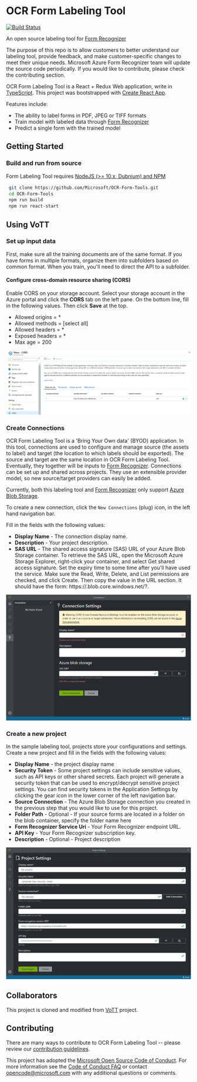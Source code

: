 # OCR Form Labeling Tool

[![Build Status](https://dev.azure.com/msazure/Cognitive%20Services/_apis/build/status/microsoft.OCR-Form-Tools?branchName=master)](https://dev.azure.com/msazure/Cognitive%20Services/_build/latest?definitionId=118293&branchName=master)

An open source labeling tool for [Form Recognizer](https://docs.microsoft.com/en-us/azure/cognitive-services/form-recognizer/)

The purpose of this repo is to allow customers to better understand our labeling tool,  provide feedback, and make customer-specific changes to meet their unique needs.  Microsoft Azure Form Recognizer team will update the source code periodically.  If you would like to contribute, please check the contributing section.

OCR Form Labeling Tool is a React + Redux Web application, write in [TypeScript](https://github.com/Microsoft/TypeScript). This project was bootstrapped with [Create React App](https://github.com/facebook/create-react-app).

Features include:

* The ability to label forms in PDF, JPEG or TIFF formats
* Train model with labeled data through [Form Recognizer](https://docs.microsoft.com/en-us/azure/cognitive-services/form-recognizer/)
* Predict a single form with the trained model

## Getting Started

### Build and run from source

Form Labeling Tool requires [NodeJS (>= 10.x, Dubnium) and NPM](https://github.com/nodejs/Release)

   ```bash
    git clone https://github.com/Microsoft/OCR-Form-Tools.git
    cd OCR-Form-Tools
    npm run build
    npm run react-start
   ```
## Using VoTT

### Set up input data

First, make sure all the training documents are of the same format. If you have forms in multiple formats, organize them into subfolders based on common format. When you train, you'll need to direct the API to a subfolder.

#### Configure cross-domain resource sharing (CORS)

Enable CORS on your storage account. Select your storage account in the Azure portal and click the **CORS** tab on the left pane. On the bottom line, fill in the following values. Then click **Save** at the top.

* Allowed origins = *
* Allowed methods = [select all]
* Allowed headers = *
* Exposed headers = *
* Max age = 200

![alt text](docs/images/cors-setup.png "CORS setup")

### Create Connections

OCR Form Labeling Tool is a 'Bring Your Own data' (BYOD) application. In this tool, connections are used to configure and manage source (the assets to label) and target (the location to which labels should be exported). The source and target are the same location in OCR Form Labeling Tool. Eventually, they together will be inputs to [Form Recognizer](https://docs.microsoft.com/en-us/azure/cognitive-services/form-recognizer/).
Connections can be set up and shared across projects. They use an extensible provider model, so new source/target providers can easily be added.

Currently, both this labeling tool and [Form Recognizer](https://docs.microsoft.com/en-us/azure/cognitive-services/form-recognizer/) only support [Azure Blob Storage](https://docs.microsoft.com/en-us/azure/storage/blobs/storage-blobs-introduction).

To create a new connection, click the `New Connections` (plug) icon, in the left hand navigation bar.

Fill in the fields with the following values:

* **Display Name** - The connection display name.
* **Description** - Your project description.
* **SAS URL** - The shared access signature (SAS) URL of your Azure Blob Storage container. To retrieve the SAS URL, open the Microsoft Azure Storage Explorer, right-click your container, and select Get shared access signature. Set the expiry time to some time after you'll have used the service. Make sure the Read, Write, Delete, and List permissions are checked, and click Create. Then copy the value in the URL section. It should have the form: https://<storage account>.blob.core.windows.net/<container name>?<SAS value>.

![alt text](docs/images/new-connection.png "New Connection")

### Create a new project

In the sample labeling tool, projects store your configurations and settings. Create a new project and fill in the fields with the following values:

* **Display Name** - the project display name
* **Security Token** - Some project settings can include sensitive values, such as API keys or other shared secrets. Each project will generate a security token that can be used to encrypt/decrypt sensitive project settings. You can find security tokens in the Application Settings by clicking the gear icon in the lower corner of the left navigation bar.
* **Source Connection** - The Azure Blob Storage connection you created in the previous step that you would like to use for this project.
* **Folder Path** - Optional - If your source forms are located in a folder on the blob container, specify the folder name here
* **Form Recognizer Service Uri** - Your Form Recognizer endpoint URL.
* **API Key** - Your Form Recognizer subscription key.
* **Description** - Optional - Project description

![alt text](docs/images/new-project.png "New Project")

## Collaborators

This project is cloned and modified from [VoTT](https://github.com/microsoft/VoTT) project.

## Contributing

There are many ways to contribute to OCR Form Labeling Tool -- please review our [contribution guidelines](CONTRIBUTING.md).

This project has adopted the [Microsoft Open Source Code of Conduct](https://opensource.microsoft.com/codeofconduct/). For more information see
the [Code of Conduct FAQ](https://opensource.microsoft.com/codeofconduct/faq/) or contact [opencode@microsoft.com](mailto:opencode@microsoft.com)
with any additional questions or comments.
